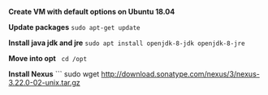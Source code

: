 **Create VM with default options on Ubuntu 18.04**

**Update packages**
    ```
    sudo apt-get update
    ```

**Install java jdk and jre**
    ```
    sudo apt install openjdk-8-jdk openjdk-8-jre
    ```

**Move into opt**
    ``` 
    cd /opt
    ```

**Install Nexus**
    ```
    sudo wget http://download.sonatype.com/nexus/3/nexus-3.22.0-02-unix.tar.gz

